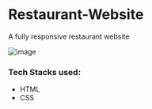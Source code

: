 # Restaurant-Website
A fully responsive restaurant website 

![image](https://github.com/srishti666/Restaurant-Website/assets/85846340/cc460274-a681-460c-98f5-ed6cf2641d4b)

### Tech Stacks used: 
- HTML
- CSS
